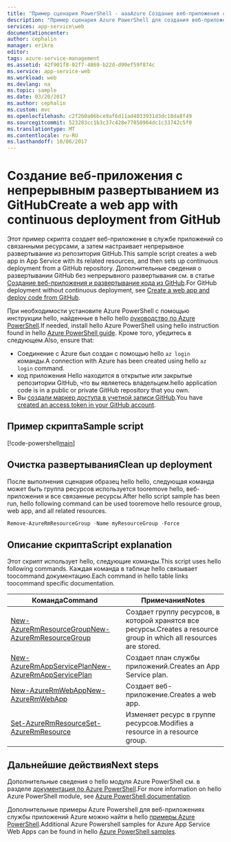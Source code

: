 ```yaml
---
title: "Пример сценария PowerShell - aaaAzure Создание веб-приложения с непрерывным развертыванием из GitHub | Документы Microsoft"
description: "Пример сценария Azure PowerShell для создания веб-приложения с непрерывным развертыванием из GitHub."
services: app-service\web
documentationcenter: 
author: cephalin
manager: erikre
editor: 
tags: azure-service-management
ms.assetid: 42f901f8-02f7-4869-b22d-d99ef59f874c
ms.service: app-service-web
ms.workload: web
ms.devlang: na
ms.topic: sample
ms.date: 03/20/2017
ms.author: cephalin
ms.custom: mvc
ms.openlocfilehash: c2f260a06bce9af6d11ad4033931d3dc18da8f49
ms.sourcegitcommit: 523283cc1b3c37c428e77850964dc1c33742c5f0
ms.translationtype: MT
ms.contentlocale: ru-RU
ms.lasthandoff: 10/06/2017
---
```

# <a name="create-a-web-app-with-continuous-deployment-from-github"></a><span data-ttu-id="59b6b-103">Создание веб-приложения с непрерывным развертыванием из GitHub</span><span class="sxs-lookup"><span data-stu-id="59b6b-103">Create a web app with continuous deployment from GitHub</span></span>

<span data-ttu-id="59b6b-104">Этот пример скрипта создает веб-приложение в службе приложений со связанными ресурсами, а затем настраивает непрерывное развертывание из репозитория GitHub.</span><span class="sxs-lookup"><span data-stu-id="59b6b-104">This sample script creates a web app in App Service with its related resources, and then sets up continuous deployment from a GitHub repository.</span></span> <span data-ttu-id="59b6b-105">Дополнительные сведения о развертывании GitHub без непрерывного развертывания см. в статье [Создание веб-приложения и развертывание кода из GitHub](app-service-powershell-deploy-github.md).</span><span class="sxs-lookup"><span data-stu-id="59b6b-105">For GitHub deployment without continuous deployment, see [Create a web app and deploy code from GitHub](app-service-powershell-deploy-github.md).</span></span>

<span data-ttu-id="59b6b-106">При необходимости установите Azure PowerShell с помощью инструкции hello, найденные в hello hello [руководство по Azure PowerShell](/powershell/azure/overview).</span><span class="sxs-lookup"><span data-stu-id="59b6b-106">If needed, install hello Azure PowerShell using hello instruction found in hello [Azure PowerShell guide](/powershell/azure/overview).</span></span> <span data-ttu-id="59b6b-107">Кроме того, убедитесь в следующем.</span><span class="sxs-lookup"><span data-stu-id="59b6b-107">Also, ensure that:</span></span>

- <span data-ttu-id="59b6b-108">Соединение с Azure был создан с помощью hello `az login` команды.</span><span class="sxs-lookup"><span data-stu-id="59b6b-108">A connection with Azure has been created using hello `az login` command.</span></span>
- <span data-ttu-id="59b6b-109">код приложения Hello находится в открытые или закрытые репозитории GitHub, что вы являетесь владельцем.</span><span class="sxs-lookup"><span data-stu-id="59b6b-109">hello application code is in a public or private GitHub repository that you own.</span></span>
- <span data-ttu-id="59b6b-110">Вы [создали маркер доступа в учетной записи GitHub](https://help.github.com/articles/creating-an-access-token-for-command-line-use/).</span><span class="sxs-lookup"><span data-stu-id="59b6b-110">You have [created an access token in your GitHub account](https://help.github.com/articles/creating-an-access-token-for-command-line-use/).</span></span>

## <a name="sample-script"></a><span data-ttu-id="59b6b-111">Пример скрипта</span><span class="sxs-lookup"><span data-stu-id="59b6b-111">Sample script</span></span>

[!code-powershell[main](../../../powershell_scripts/app-service/deploy-github-continuous/deploy-github-continuous.ps1?highlight=1-2 "Create a web app with continuous deployment from GitHub")]

## <a name="clean-up-deployment"></a><span data-ttu-id="59b6b-112">Очистка развертывания</span><span class="sxs-lookup"><span data-stu-id="59b6b-112">Clean up deployment</span></span> 

<span data-ttu-id="59b6b-113">После выполнения сценария образец hello hello, следующая команда может быть группа ресурсов используется tooremove hello, веб-приложения и все связанные ресурсы.</span><span class="sxs-lookup"><span data-stu-id="59b6b-113">After hello script sample has been run, hello following command can be used tooremove hello resource group, web app, and all related resources.</span></span>

```powershell
Remove-AzureRmResourceGroup -Name myResourceGroup -Force
```

## <a name="script-explanation"></a><span data-ttu-id="59b6b-114">Описание скрипта</span><span class="sxs-lookup"><span data-stu-id="59b6b-114">Script explanation</span></span>

<span data-ttu-id="59b6b-115">Этот скрипт использует hello, следующие команды.</span><span class="sxs-lookup"><span data-stu-id="59b6b-115">This script uses hello following commands.</span></span> <span data-ttu-id="59b6b-116">Каждая команда в таблице hello связывает toocommand документацию.</span><span class="sxs-lookup"><span data-stu-id="59b6b-116">Each command in hello table links toocommand specific documentation.</span></span>

| <span data-ttu-id="59b6b-117">Команда</span><span class="sxs-lookup"><span data-stu-id="59b6b-117">Command</span></span> | <span data-ttu-id="59b6b-118">Примечания</span><span class="sxs-lookup"><span data-stu-id="59b6b-118">Notes</span></span> |
|---|---|
| [<span data-ttu-id="59b6b-119">New-AzureRmResourceGroup</span><span class="sxs-lookup"><span data-stu-id="59b6b-119">New-AzureRmResourceGroup</span></span>](/powershell/module/azurerm.resources/new-azurermresourcegroup) | <span data-ttu-id="59b6b-120">Создает группу ресурсов, в которой хранятся все ресурсы.</span><span class="sxs-lookup"><span data-stu-id="59b6b-120">Creates a resource group in which all resources are stored.</span></span> |
| [<span data-ttu-id="59b6b-121">New-AzureRmAppServicePlan</span><span class="sxs-lookup"><span data-stu-id="59b6b-121">New-AzureRmAppServicePlan</span></span>](/powershell/module/azurerm.websites/new-azurermappserviceplan) | <span data-ttu-id="59b6b-122">Создает план службы приложений.</span><span class="sxs-lookup"><span data-stu-id="59b6b-122">Creates an App Service plan.</span></span> |
| [<span data-ttu-id="59b6b-123">New-AzureRmWebApp</span><span class="sxs-lookup"><span data-stu-id="59b6b-123">New-AzureRmWebApp</span></span>](/powershell/module/azurerm.websites/new-azurermwebapp) | <span data-ttu-id="59b6b-124">Создает веб-приложение.</span><span class="sxs-lookup"><span data-stu-id="59b6b-124">Creates a web app.</span></span> |
| [<span data-ttu-id="59b6b-125">Set-AzureRmResource</span><span class="sxs-lookup"><span data-stu-id="59b6b-125">Set-AzureRmResource</span></span>](/powershell/module/azurerm.resources/set-azurermresource) | <span data-ttu-id="59b6b-126">Изменяет ресурс в группе ресурсов.</span><span class="sxs-lookup"><span data-stu-id="59b6b-126">Modifies a resource in a resource group.</span></span> |

## <a name="next-steps"></a><span data-ttu-id="59b6b-127">Дальнейшие действия</span><span class="sxs-lookup"><span data-stu-id="59b6b-127">Next steps</span></span>

<span data-ttu-id="59b6b-128">Дополнительные сведения о hello модуля Azure PowerShell см. в разделе [документация по Azure PowerShell](/powershell/azure/overview).</span><span class="sxs-lookup"><span data-stu-id="59b6b-128">For more information on hello Azure PowerShell module, see [Azure PowerShell documentation](/powershell/azure/overview).</span></span>

<span data-ttu-id="59b6b-129">Дополнительные примеры Azure Powershell для веб-приложениях службы приложений Azure можно найти в hello [примеры Azure PowerShell](../app-service-powershell-samples.md).</span><span class="sxs-lookup"><span data-stu-id="59b6b-129">Additional Azure Powershell samples for Azure App Service Web Apps can be found in hello [Azure PowerShell samples](../app-service-powershell-samples.md).</span></span>
